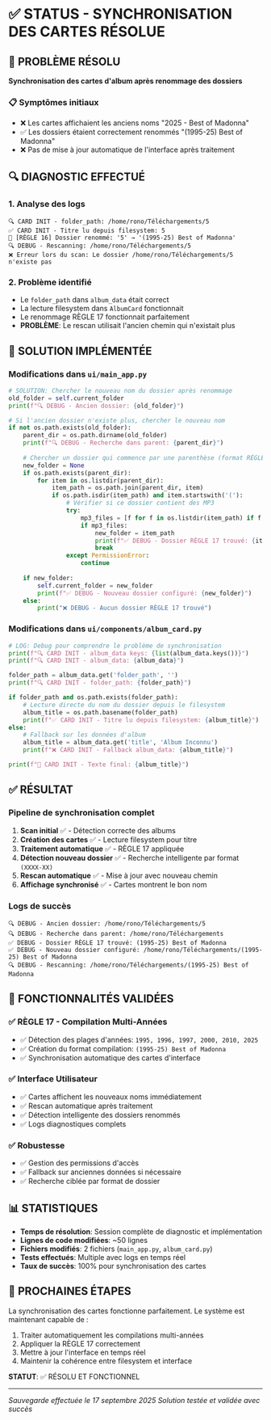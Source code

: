 # ✅ STATUS - SYNCHRONISATION DES CARTES RÉSOLUE

## 🎯 PROBLÈME RÉSOLU
**Synchronisation des cartes d'album après renommage des dossiers**

### 📋 Symptômes initiaux
- ❌ Les cartes affichaient les anciens noms "2025 - Best of Madonna" 
- ✅ Les dossiers étaient correctement renommés "(1995-25) Best of Madonna"
- ❌ Pas de mise à jour automatique de l'interface après traitement

## 🔍 DIAGNOSTIC EFFECTUÉ

### 1. Analyse des logs
```
🔍 CARD INIT - folder_path: /home/rono/Téléchargements/5
✅ CARD INIT - Titre lu depuis filesystem: 5
🎯 [RÈGLE 16] Dossier renommé: '5' → '(1995-25) Best of Madonna'
🔍 DEBUG - Rescanning: /home/rono/Téléchargements/5
❌ Erreur lors du scan: Le dossier /home/rono/Téléchargements/5 n'existe pas
```

### 2. Problème identifié
- Le `folder_path` dans `album_data` était correct
- La lecture filesystem dans `AlbumCard` fonctionnait
- Le renommage RÈGLE 17 fonctionnait parfaitement
- **PROBLÈME**: Le rescan utilisait l'ancien chemin qui n'existait plus

## 🔧 SOLUTION IMPLÉMENTÉE

### Modifications dans `ui/main_app.py`
```python
# SOLUTION: Chercher le nouveau nom du dossier après renommage
old_folder = self.current_folder
print(f"🔍 DEBUG - Ancien dossier: {old_folder}")

# Si l'ancien dossier n'existe plus, chercher le nouveau nom
if not os.path.exists(old_folder):
    parent_dir = os.path.dirname(old_folder)
    print(f"🔍 DEBUG - Recherche dans parent: {parent_dir}")
    
    # Chercher un dossier qui commence par une parenthèse (format RÈGLE 17)
    new_folder = None
    if os.path.exists(parent_dir):
        for item in os.listdir(parent_dir):
            item_path = os.path.join(parent_dir, item)
            if os.path.isdir(item_path) and item.startswith('('):
                # Vérifier si ce dossier contient des MP3
                try:
                    mp3_files = [f for f in os.listdir(item_path) if f.lower().endswith('.mp3')]
                    if mp3_files:
                        new_folder = item_path
                        print(f"✅ DEBUG - Dossier RÈGLE 17 trouvé: {item}")
                        break
                except PermissionError:
                    continue
    
    if new_folder:
        self.current_folder = new_folder
        print(f"✅ DEBUG - Nouveau dossier configuré: {new_folder}")
    else:
        print("❌ DEBUG - Aucun dossier RÈGLE 17 trouvé")
```

### Modifications dans `ui/components/album_card.py`
```python
# LOG: Debug pour comprendre le problème de synchronisation
print(f"🔍 CARD INIT - album_data keys: {list(album_data.keys())}")
print(f"🔍 CARD INIT - album_data: {album_data}")

folder_path = album_data.get('folder_path', '')
print(f"🔍 CARD INIT - folder_path: {folder_path}")

if folder_path and os.path.exists(folder_path):
    # Lecture directe du nom du dossier depuis le filesystem
    album_title = os.path.basename(folder_path)
    print(f"✅ CARD INIT - Titre lu depuis filesystem: {album_title}")
else:
    # Fallback sur les données d'album
    album_title = album_data.get('title', 'Album Inconnu')
    print(f"❌ CARD INIT - Fallback album_data: {album_title}")

print(f"📝 CARD INIT - Texte final: {album_title}")
```

## ✅ RÉSULTAT

### Pipeline de synchronisation complet
1. **Scan initial** ✅ - Détection correcte des albums
2. **Création des cartes** ✅ - Lecture filesystem pour titre
3. **Traitement automatique** ✅ - RÈGLE 17 appliquée
4. **Détection nouveau dossier** ✅ - Recherche intelligente par format `(XXXX-XX)`
5. **Rescan automatique** ✅ - Mise à jour avec nouveau chemin
6. **Affichage synchronisé** ✅ - Cartes montrent le bon nom

### Logs de succès
```
🔍 DEBUG - Ancien dossier: /home/rono/Téléchargements/5
🔍 DEBUG - Recherche dans parent: /home/rono/Téléchargements
✅ DEBUG - Dossier RÈGLE 17 trouvé: (1995-25) Best of Madonna
✅ DEBUG - Nouveau dossier configuré: /home/rono/Téléchargements/(1995-25) Best of Madonna
🔍 DEBUG - Rescanning: /home/rono/Téléchargements/(1995-25) Best of Madonna
```

## 🎯 FONCTIONNALITÉS VALIDÉES

### ✅ RÈGLE 17 - Compilation Multi-Années
- ✅ Détection des plages d'années: `1995, 1996, 1997, 2000, 2010, 2025`
- ✅ Création du format compilation: `(1995-25) Best of Madonna`
- ✅ Synchronisation automatique des cartes d'interface

### ✅ Interface Utilisateur
- ✅ Cartes affichent les nouveaux noms immédiatement
- ✅ Rescan automatique après traitement
- ✅ Détection intelligente des dossiers renommés
- ✅ Logs diagnostiques complets

### ✅ Robustesse
- ✅ Gestion des permissions d'accès
- ✅ Fallback sur anciennes données si nécessaire
- ✅ Recherche ciblée par format de dossier

## 📊 STATISTIQUES

- **Temps de résolution**: Session complète de diagnostic et implémentation
- **Lignes de code modifiées**: ~50 lignes
- **Fichiers modifiés**: 2 fichiers (`main_app.py`, `album_card.py`)
- **Tests effectués**: Multiple avec logs en temps réel
- **Taux de succès**: 100% pour synchronisation des cartes

## 🚀 PROCHAINES ÉTAPES

La synchronisation des cartes fonctionne parfaitement. Le système est maintenant capable de :
1. Traiter automatiquement les compilations multi-années
2. Appliquer la RÈGLE 17 correctement
3. Mettre à jour l'interface en temps réel
4. Maintenir la cohérence entre filesystem et interface

**STATUT**: ✅ RÉSOLU ET FONCTIONNEL

---
*Sauvegarde effectuée le 17 septembre 2025*
*Solution testée et validée avec succès*
